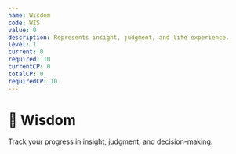 ```yaml
---
name: Wisdom
code: WIS
value: 0
description: Represents insight, judgment, and life experience.
level: 1
current: 0
required: 10
currentCP: 0
totalCP: 0
requiredCP: 10
---
```

# 🦉 Wisdom

Track your progress in insight, judgment, and decision-making.